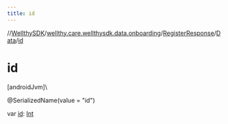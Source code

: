 ```yaml
---
title: id
---
```

//[WellthySDK](../../../../index.html)/[wellthy.care.wellthysdk.data.onboarding](../../index.html)/[RegisterResponse](../index.html)/[Data](index.html)/[id](id.html)



# id



[androidJvm]\




@SerializedName(value = "id")



var [id](id.html): [Int](https://kotlinlang.org/api/latest/jvm/stdlib/kotlin/-int/index.html)




